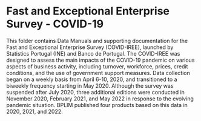 # Fast and Exceptional Enterprise Survey - COVID-19

This folder contains Data Manuals and supporting documentation for the Fast and Exceptional Enterprise Survey (COVID-IREE), launched by Statistics Portugal (INE) and Banco de Portugal. The COVID-IREE was designed to assess the main impacts of the COVID-19 pandemic on various aspects of business activity, including turnover, workforce, prices, credit conditions, and the use of government support measures. Data collection began on a weekly basis from April 6-10, 2020, and transitioned to a biweekly frequency starting in May 2020. Although the survey was suspended after July 2020, three additional editions were conducted in November 2020, February 2021, and May 2022 in response to the evolving pandemic situation.
BPLIM published four products based on this data in 2020, 2021, and 2022.
